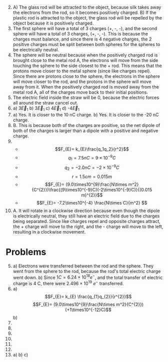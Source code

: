 2)
	A) The glass rod will be attracted to the object, because silk takes away the electrons from the rod, so it becomes positively charged.
	B) If the plastic rod is attracted to the object, the glass rod will be repelled by the object because it is positively charged.
6)
	The first sphere will have a total of 3 charges (+, -, -), and the second sphere will have a total of 3 charges, (+, -, -). This is because the charges must balance, and since there is 4 negative charges, the 2 positive charges must be split between both spheres for the spheres to be electrically neutral.
11)
	The sphere will be neutral because when the positively charged rod is brought close to the metal rod A, the electrons will move from the side touching the sphere to the side closest to the + rod. This means that the protons move closer to the metal sphere (since like charges repel). Since there are protons close to the sphere, the electrons in the sphere will move closer to the rod, and the protons in the sphere will move away from it. When the positively charged rod is moved away from the metal rod A, all of the charges move back to their initial positions.
15)
	The electric field inside the straw will be 0, because the electric forces all around the straw cancel out.
18)
	a) 3$\overrightarrow{E}_1$
	b) 3$\overrightarrow{E}_1$
	c) 4$\overrightarrow{E}_1$
	d) -4$\overrightarrow{E}_1$
21)
	a) Yes. It is closer to the 10 nC charge.
	b) Yes. It is closer to the -20 nC charge.
23)
	B. This is because both of the charges are positive, so the net dipole of both of the charges is larger than a dipole with a positive and negative charge.
27)
	- $$F_{E}= k_{E}\frac{q_1q_2}{r^2}$$
	- $$q_{1} = 7.5 nC = 9\times10^{-9} C$$
	- $$q_{2} = -2.0 nC = -2\times10^{-9} C$$
	- $$r = 1.5 cm = 0.015m$$
	- $$F_{E}= (9.0\times10^{9}\frac{N\times m^2}{C^{2}})\frac{(9\times10^{-9}C)(-2\times10^{-9}C)}{(0.015 m)^{2}}$$
	- $$F_{E}= -7.2\times10^{-4} \frac{N\times C}{m^2} $$
29)
	A. It will rotate in a clockwise direction because even though the dipole is electrically neutral, they still have an electric field due to the charges being separated. Since like charges repel and opposite charges attract, the + charge will move to the right, and the - charge will move to the left, resulting in a clockwise movement. 

# Problems
5)
	a) Electrons were transferred between the rod and the sphere. They went from the sphere to the rod, because the rod's total electric charge went down. 
	b) Since $1 C = 6.24\times10^{18} e^-$, and the total transfer of electric charge is 4 C, there were $2.496\times10^{19}$ $e^-$ transferred.
9)
	a)$$F_{E}= k_{E} \frac{q_{1}q_{2}}{r^{2}}$$$$F_{E}= (9.0\times10^{9}\frac{N\times m^2}{C^{2}})(+1\times10^{-12}C)$$
	b)
12)
15)
19)
24)
29)
31)
32)
	a)
	b)
	c)
	